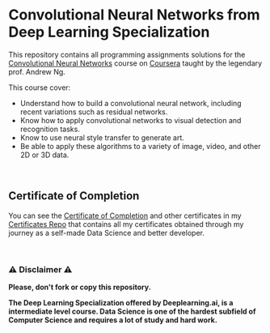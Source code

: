 # Convolutional Neural Networks from Deep Learning Specialization
This repository contains all programming assignments solutions for the [Convolutional Neural Networks](https://www.coursera.org/learn/convolutional-neural-networks?specialization=deep-learning) course on [Coursera](https://www.coursera.org) taught by the legendary prof. Andrew Ng.

This course cover:
- Understand how to build a convolutional neural network, including recent variations such as residual networks.
- Know how to apply convolutional networks to visual detection and recognition tasks.
- Know to use neural style transfer to generate art.
- Be able to apply these algorithms to a variety of image, video, and other 2D or 3D data.

<br/>

## Certificate of Completion
You can see the [Certificate of Completion](https://github.com/AlessandroCorradini/Certificates/blob/master/Coursera%20-%20Convolutional%20Neural%20Networks%20-%20Deeplearning.ai.pdf) and other certificates in my [Certificates Repo](https://github.com/AlessandroCorradini/Certificates) that contains all my certificates obtained through my journey as a self-made Data Science and better developer.

<br/>

### ⚠️ Disclaimer ⚠️
**Please, don't fork or copy this repository.**

**The Deep Learning Specialization offered by Deeplearning.ai, is a intermediate level course. Data Science is one of the hardest subfield of Computer Science and requires a lot of study and hard work.**

